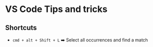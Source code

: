# VS Code Tips and tricks

## Shortcuts

- `cmd + alt + Shift + L` ➡️ Select all occurrences and find a match